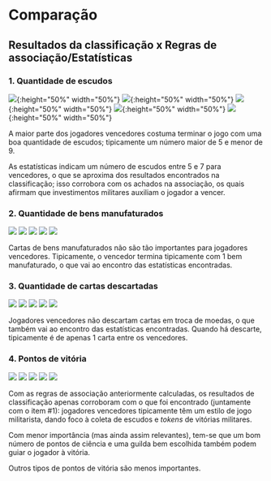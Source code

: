 # Comparação
## Resultados da classificação x Regras de associação/Estatísticas

### 1. Quantidade de escudos
![](images/ctree_shields_3p.png){:height="50%" width="50%"}
![](images/ctree_shields_4p.png){:height="50%" width="50%"}
![](images/ctree_shields_5p.png){:height="50%" width="50%"}
![](images/ctree_shields_6p.png){:height="50%" width="50%"}
![](images/ctree_shields_7p.png){:height="50%" width="50%"}

A maior parte dos jogadores vencedores costuma terminar o jogo com
uma boa quantidade de escudos; tipicamente um número maior de 5 e 
menor de 9.

As estatísticas indicam um número de escudos entre 5 e 7 para vencedores,
o que se aproxima dos resultados encontrados na classificação; isso corrobora
com os achados na associação, os quais afirmam que investimentos militares 
auxiliam o jogador a vencer.

### 2. Quantidade de bens manufaturados
![](images/ctree_manuf_goods_3p.png)
![](images/ctree_manuf_goods_4p.png)
![](images/ctree_manuf_goods_5p.png)
![](images/ctree_manuf_goods_6p.png)
![](images/ctree_manuf_goods_7p.png)

Cartas de bens manufaturados não são tão importantes para jogadores vencedores.
Tipicamente, o vencedor termina tipicamente com 1 bem manufaturado, o que 
vai ao encontro das estatísticas encontradas.

### 3. Quantidade de cartas descartadas
![](images/ctree_cards_discarded_3p.png)
![](images/ctree_cards_discarded_4p.png)
![](images/ctree_cards_discarded_5p.png)
![](images/ctree_cards_discarded_6p.png)
![](images/ctree_cards_discarded_7p.png)

Jogadores vencedores não descartam cartas em troca de moedas, o que também
vai ao encontro das estatísticas encontradas. Quando há descarte, tipicamente
é de apenas 1 carta entre os vencedores.

### 4. Pontos de vitória
![](images/ctree_combined_vp_3p.png)
![](images/ctree_combined_vp_4p.png)
![](images/ctree_combined_vp_5p.png)
![](images/ctree_combined_vp_6p.png)
![](images/ctree_combined_vp_7p.png)

Com as regras de associação anteriormente calculadas, os resultados de
classificação apenas corroboram com o que foi encontrado (juntamente com 
o item #1): jogadores vencedores tipicamente têm um estilo de jogo militarista,
dando foco à coleta de escudos e _tokens_ de vitórias militares.

Com menor importância (mas ainda assim relevantes), tem-se que um bom número de 
pontos de ciência e uma guilda bem escolhida também podem guiar o jogador à vitória.

Outros tipos de pontos de vitória são menos importantes.
